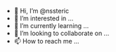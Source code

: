 - 👋 Hi, I’m @nssteric
- 👀 I’m interested in ...
- 🌱 I’m currently learning ...
- 💞️ I’m looking to collaborate on ...
- 📫 How to reach me ...

<!---
nssteric/nssteric is a ✨ special ✨ repository because its `README.md` (this file) appears on your GitHub profile.
You can click the Preview link to take a look at your changes.
--->
